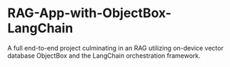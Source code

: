 # RAG-App-with-ObjectBox-LangChain
A full end-to-end project culminating in an RAG utilizing on-device vector database ObjectBox and the LangChain orchestration framework.
